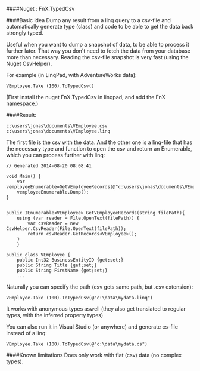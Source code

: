 ####Nuget : FnX.TypedCsv 

####Basic idea 
Dump any result from a linq query to a csv-file and automatically generate type (class) and code to be able to get the data back strongly typed.

Useful when you want to dump a snapshot of data, to be able to process it further later. That way you don't need to fetch the data from your database more than necessary. Reading the csv-file snapshot is very fast (using the Nuget CsvHelper).

For example (in LinqPad, with AdventureWorks data):

    VEmployee.Take (100).ToTypedCsv()
    
(First install the nuget FnX.TypedCsv in linqpad, and add the FnX namespace.)    

####Result:

    c:\users\jonas\documents\VEmployee.csv
    c:\users\jonas\documents\VEmployee.linq

The first file is the csv with the data.
And the other one is a linq-file that has the necessary type and function to open the csv and return an Enumerable, which you can process further with linq:

    // Generated 2014-08-20 08:08:41

    void Main() {
        var vemployeeEnumerable=GetVEmployeeRecords(@"c:\users\jonas\documents\VEmployee.csv");
        vemployeeEnumerable.Dump();	        
    }
    
    
    public IEnumerable<VEmployee> GetVEmployeeRecords(string filePath){
        using (var reader = File.OpenText(filePath)) {
            var csvReader = new CsvHelper.CsvReader(File.OpenText(filePath));
            return csvReader.GetRecords<VEmployee>();
	    }
        }	
    
    public class VEmployee {
        public Int32 BusinessEntityID {get;set;}
        public String Title {get;set;}
        public String FirstName {get;set;}
        ...
        

Naturally you can specify the path (csv gets same path, but .csv extension):

    VEmployee.Take (100).ToTypedCsv(@"c:\data\mydata.linq") 

It works with anonymous types aswell (they also get translated to regular types, with the inferred property types)

You can also run it in Visual Studio (or anywhere) and generate cs-file instead of a linq:

    VEmployee.Take (100).ToTypedCsv(@"c:\data\mydata.cs") 


####Known limitations
Does only work with flat (csv) data (no complex types).
